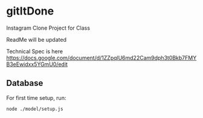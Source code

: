 # gitItDone
Instagram Clone Project for Class

ReadMe will be updated 

Technical Spec is here https://docs.google.com/document/d/1ZZpqlU6md22Cam9dph3t0Bkb7FMYB3eEwidxx5YGmU0/edit

## Database   
For first time setup, run:
```
node ./model/setup.js
```
